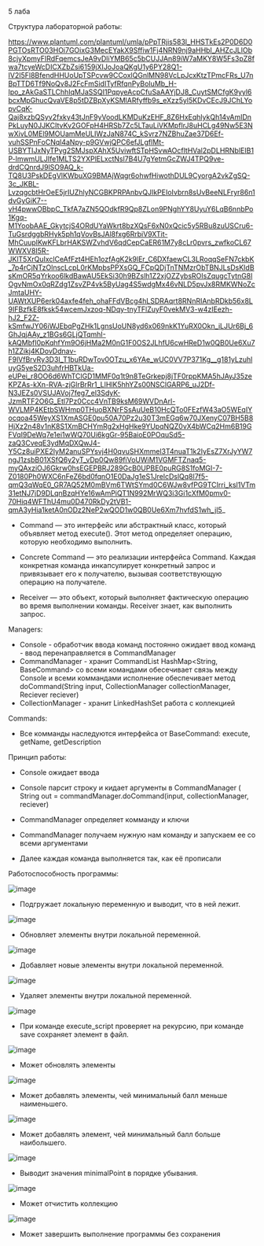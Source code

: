 5 лаба

Структура лабораторной работы:

https://www.plantuml.com/plantuml/umla/pPpTRjis583l_HHSTkEs2P0D6D0PGTOsRTO03HOi7GOixG3MecEYakX9Sffiw1Fj4NRN9nj9aHHbI_AHZcJLlOb8cjyXpmyFIRdFqemcsJeA9vDliYMB65c5bCUJJAn89iW7aMKY8W5Fs3pZ8fwa7tcyeWcDICXZbZsi6159jXIJoJoaQKgU1y6PY28Q1-IV2I5Fl8BfendHHUoUpTSPcvw9CCoxlQGnlMN98VcLpJcxKtzTPmcFRs_U7nBpTTD6Tf9NoQv8J2FcFmSidITyfRfqnPyBoIuMb_H-Ipo_zAkGaSTLChhIqMJaSSQI1PqpyeAcpCfuSaAAYjDJ8_CuytSMCfgK9yyl6bcxMpGhucQvaVE8p5tDZBpXyKSMlARfyffb9s_eXzz5yl5KDvCEcJ9JChLYopvCqK-Qaj8xzbQSyv2fxky43tJnF9yVoodLKMDuKzEHF_8Z6HxEqhlykQh14vAmIDnPkLuyN0JJKCItvKv2GOFpH4HRSb7Zc5LTauLiVKMpfIrJ8uHCLg49Nw5E3NwXivL0MEl9MOUamMeULIWzJaN874C_kSvrz7NZBhuZae37D6Ef-vuhSSPnFoCNql4aNpy-p9GVwjQPC6efJLgflMt-USBYTIJxNyTPyg2SMJspXAhX5UviwftSTpHSvwAOcfltHVal2pDLHRNblEIB1P-lmwmULJIfe1MLTS2YXPlELxctNsl7B4U7gYetmGcZWJ4TPQ9ve-drdCQnrdJ9lSO9AQ_k-TQ8U3PskDEgVlKWbuXG9BMAjWqgr6ohwfHiwothDUL9CyorgA2vkZgSQ-3c_JKBL-LvzqgcbtHrOeE5jrIUZhlyNCGBKPRPAnbvQJIkPEIoIvbrn8sUvBeeNLFryr86n1dvGyGiK7--vH4pwwOBbpC_TkfA7aZN5QOdkfR9Qp8ZLon9PNghYY8UyuY6LqB6nnbPo1Kgq-M1YoobAAE_GkytcjS4ORdUYaWkrt8bzXQsF6xN0xQcic5y5RBu8zuUSCru6-TuGsrdggbRHyk5ph1qVovBsJAl8fxg6RrbiV9XTit-MhCuupIKwKFLbrHAKSWZvhdV6qdCepCaER61M7y8cLr0pvrs_zwfkoCL67WWXV8I5R-JKlT5XrQuIxclCeAfFzt4HEh1ozfAgK2k9lEr_C6DXfaewCL3LRoqqSeFN7ckbK_7p4rCjNTzOlnscLcpL0rKMpbsPPXsGQ_FCpQDjTnTNMzrObTBNJLsDsKIdBsKmOR5qYrkoo6lkdBawAU5EkSi30h9BZslh1Z2xjOZZybsROIsZqugcTytnG8lOgvNmOx0qRZdg1ZsvZP4vk5ByUag4S5wdgMx46vNLD5pvJx8RMKWNoZcJmtaUHY-UAWtXUP6erk04axfe4feh_ohaFFdVBcg4hLSDRAqrt8RNnRIAnbRDkb56x8L9IFBzfkE8fksk54wcemJxzoq-NDqy-tnyTFlZuyF0vekMV3-w4zIEezh-hJ2_F2Z-kSmfwJY06iWJEbqPgZHk1LgnsUoUN8yd6x069nkK1YuRX0Okn_iLJUr6Bj_6GhJqjAAy_z1BGs6GLjQTqmhI-kAQMbfI0pKqhfYm9O6jHMa2M0nG1F0OS2JLhfU6cwHReD1w0QB0Ue6Xu7h1ZZikj4KDovDdnav-F9lVfBrvRy3D3I_T1buRDwTov0OTzu_x6YAe_wUC0VV7P371Kg__g181yLzuhluyG5yeS2D3uhfrHBTkUa-eUPei_r8OO6d6WhTClGD1MMF0q1t9n8TeGrkepj8jTF0rppKMA5hJAyJ35zeKPZAs-kXn-RVA-zjGlrBrRr1_LlHlK5hhYZs00NSClGARP6_uJ2Df-N3JEZs0VSUJAVoj7feg7_el3SdyK-JzmRTF2O6G_Etl7Pz0Ccc4VnTB9ksM69WVDnArl-WVLMP4KEtbSWHmp0THuoBXNrFSsAuUeB10HcQTo0FEzfW43aO5WEqIYocqoa45WeyXS1XmASGE0pu50A70Pz2u30T3mEGq6w70JXenyC07BH5B8HjXz2n48v1nK8S1XmBCHYmRg2xHgHke9YUpqNQZ0vX4bWCq2Hm6B19GFVqI9DeWq7e1ei1wWQ70Ui6kgGr-95BaioE0POquSd5-zaQ3CveqE3ydMqDXQwJ4-Y5Cz8uiPXE2IyM2anuSPYsvj4H0qvuSHXmmel3T4nuaT1k2IyEsZ7XrJyYW7ngJ1zsbB01XSfQ6y2yT_vDp0Qw89fiVoUWiM1VGMFTZnaq5-myQAxziOJ6Gkrw0hsEGEPBRJ289GcB0UPBE0puRG8S1foMGI-7-Z0180Ph0WXC6nFeZ6bd0fqnO1E0DaJg1eS1JrelcDslQq8l7f5-qmQ3qWqE0_GR7AQ52M0mBVm6TWtSYmd0C6WJw8vfPG9TCIrri_ksl1VTm31etNJ7jD9DLqnBzqHYe16wAmPiQT1N992MrWQ3i3Gi1cXfM0pmv0-70Hiq4WFThU4mu0D470RkDy2tVB1-qmA3yHia1ketA0nODz2NeP2wQOD1w0QB0Ue6Xm7hvfdS1wh_jl5_

- Command — это интерфейс или абстрактный класс, который объявляет метод execute(). Этот метод определяет операцию, которую необходимо выполнить.

- Concrete Command — это реализации интерфейса Command. Каждая конкретная команда инкапсулирует конкретный запрос и привязывает его к получателю, вызывая соответствующую операцию на получателе.

- Receiver — это объект, который выполняет фактическую операцию во время выполнении команды. Receiver знает, как выполнить запрос.

Managers:
- Console - обработчик ввода команд
	постоянно ожидает ввод команд - ввод перенаправляется в CommandManager
- CommandManager - хранит CommandList HashMap<String, BaseCommand> со всеми командами
	обесечивает связь между Console и всеми коммандами
	исполнение обеспечивает метод doCommand(String input, CollectionManager collectionManager, Reciever reciever)
- CollectionManager - хранит LinkedHashSet
	работа с коллекцией

Commands:

- Все комманды наследуются интерфейса от BaseCommand:
	execute, getName, getDescription

Принцип работы:

- Console ожидает ввода

- Console парсит строку и кидает аргументы в CommandManager (
	String out = commandManager.doCommand(input, collectionManager, reciever)

- CommandManager определяет комманду и ключи 

- CommandManager получаем нужную нам команду и запускаем ее со всеми аргументами

- Далее каждая команда выполняется так, как её прописали


Работоспособность программы:

![image](https://github.com/user-attachments/assets/46390ca8-017c-4289-98cb-67b479b2d72d)

- Подгружает локальную переменную и выводит, что в ней лежит.

![image](https://github.com/user-attachments/assets/d02dc665-915d-4497-8052-07ff943ce746)

- Обновляет элементы внутри локальной переменной.

![image](https://github.com/user-attachments/assets/bba20159-31f3-490d-ad18-055572c8e0bb)
  
- Добавляет новые элементы внутри локальной переменной.

![image](https://github.com/user-attachments/assets/42e37317-e4b1-4aa0-918a-3b687ddb0e29)

- Удаляет элементы внутри локальной переменной.

![image](https://github.com/user-attachments/assets/dedca3ba-6c3b-42e7-ba18-0a0b1976dec7)

- При команде execute_script проверяет на рекурсию, при команде save сохраняет элемент в файл.

![image](https://github.com/user-attachments/assets/5df6666e-3f30-4213-82b5-48e337569f49)

- Может обновлять элементы

![image](https://github.com/user-attachments/assets/b538e397-0468-496f-9dab-23723d008d3e)

- Может добавлять элементы, чей минимальный балл меньше наименьшего.
 
![image](https://github.com/user-attachments/assets/2b57a208-94db-4b49-872b-95f19983d4c6)

- Может добавлять элемент, чей минимальный балл больше наибольшего.
 
![image](https://github.com/user-attachments/assets/bd132a68-0e7b-45c9-bc50-11edc0e590c6)

- Выводит значения minimalPoint в порядке убывания.

![image](https://github.com/user-attachments/assets/6cbe071c-7962-42ef-ba43-68319ff0ddfb)

- Может отчистить коллекцию

![image](https://github.com/user-attachments/assets/5c209d96-8bbd-4d95-ab38-708a807e3d2b)

- Может завершить выполнение программы без сохранения



